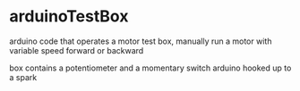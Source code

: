 # arduinoTestBox
arduino code that operates a motor test box, manually run a motor with variable speed forward or backward

box contains a potentiometer and a momentary switch
arduino hooked up to a spark
